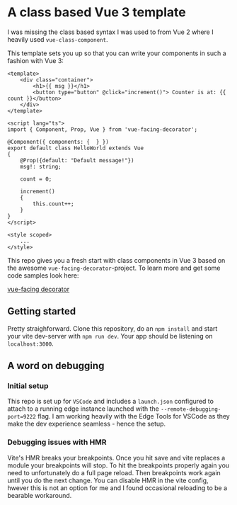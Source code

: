 # A class based Vue 3 template

I was missing the class based syntax I was used to from Vue 2 where I heavily used `vue-class-component`.

This template sets you up so that you can write your components in such a fashion with Vue 3:

```vue
<template>
    <div class="container">
        <h1>{{ msg }}</h1>
        <button type="button" @click="increment()"> Counter is at: {{ count }}</button>
    </div>
</template>

<script lang="ts">
import { Component, Prop, Vue } from 'vue-facing-decorator';

@Component({ components: {  } })
export default class HelloWorld extends Vue 
{
    @Prop({default: "Default message!"}) 
    msg!: string;
    
    count = 0;
    
    increment()
    {
        this.count++;
    }
}
</script>

<style scoped>
    ...
</style>
```

This repo gives you a fresh start with class components in Vue 3 based on the awesome `vue-facing-decorator`-project. To learn more and get some code samples look here:

[vue-facing decorator](https://facing-dev.github.io/vue-facing-decorator/#/)


## Getting started

Pretty straighforward. Clone this repository, do an `npm install` and start your vite dev-server with `npm run dev`. Your app should be listening on `localhost:3000`.

## A word on debugging

### Initial setup

This repo is set up for `VSCode` and includes a `launch.json` configured to attach to a running edge instance launched with the `--remote-debugging-port=9222` flag.
I am working heavily with the Edge Tools for VSCode as they make the dev experience seamless - hence the setup.

### Debugging issues with HMR

Vite's HMR breaks your breakpoints. Once you hit save and vite replaces a module your breakpoints will stop. To hit the breakpoints properly again you need to unfortunately do a full page reload. Then breakpoints work again until you do the next change.
You can disable HMR in the vite config, hwever this is not an option for me and I found occasional reloading to be a bearable workaround.

